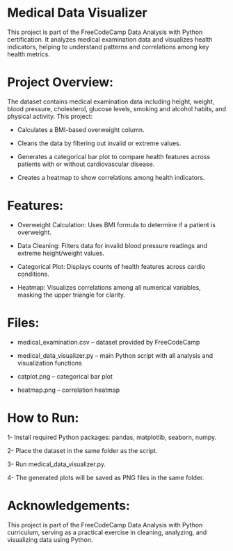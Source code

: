 # Medical Data Visualizer

This project is part of the FreeCodeCamp Data Analysis with Python certification. It analyzes medical examination data and visualizes health indicators, helping to understand patterns and correlations among key health metrics.

# Project Overview:

The dataset contains medical examination data including height, weight, blood pressure, cholesterol, glucose levels, smoking and alcohol habits, and physical activity. This project:

- Calculates a BMI-based overweight column.

- Cleans the data by filtering out invalid or extreme values.

- Generates a categorical bar plot to compare health features across patients with or without cardiovascular disease.

- Creates a heatmap to show correlations among health indicators.

# Features:

- Overweight Calculation: Uses BMI formula to determine if a patient is overweight.

- Data Cleaning: Filters data for invalid blood pressure readings and extreme height/weight values.

- Categorical Plot: Displays counts of health features across cardio conditions.

- Heatmap: Visualizes correlations among all numerical variables, masking the upper triangle for clarity.

# Files:

- medical_examination.csv – dataset provided by FreeCodeCamp

- medical_data_visualizer.py – main Python script with all analysis and visualization functions

- catplot.png – categorical bar plot

- heatmap.png – correlation heatmap

# How to Run:

1- Install required Python packages: pandas, matplotlib, seaborn, numpy.

2- Place the dataset in the same folder as the script.

3- Run medical_data_visualizer.py.

4- The generated plots will be saved as PNG files in the same folder.

# Acknowledgements:

This project is part of the FreeCodeCamp Data Analysis with Python curriculum, serving as a practical exercise in cleaning, analyzing, and visualizing data using Python.
